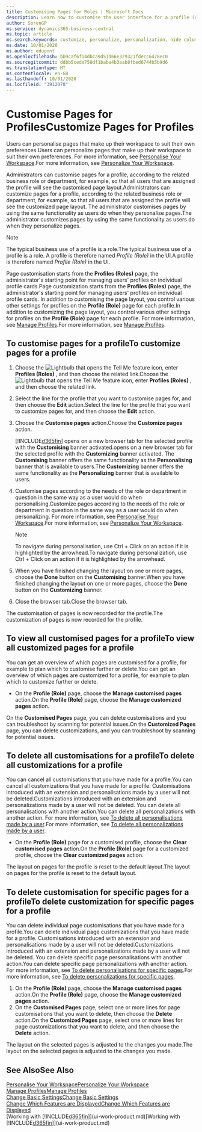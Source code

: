 ```yaml
---
title: Customising Pages for Roles | Microsoft Docs
description: Learn how to customise the user interface for a profile (role) so that all users assigned that role see a customised workspace.
author: SorenGP
ms.service: dynamics365-business-central
ms.topic: article
ms.search.keywords: customize, personalize, personalization, hide columns, remove fields, move fields
ms.date: 10/01/2020
ms.author: edupont
ms.openlocfilehash: bb9caf6fa4dbca9d51d66e329321fdecc6478ec0
ms.sourcegitcommit: ddbb5cede750df1baba4b3eab8fbed6744b5b9d6
ms.translationtype: HT
ms.contentlocale: en-GB
ms.lasthandoff: 10/01/2020
ms.locfileid: "3912078"
---
```

# <a name="customize-pages-for-profiles"></a><span data-ttu-id="23826-103">Customise Pages for Profiles</span><span class="sxs-lookup"><span data-stu-id="23826-103">Customize Pages for Profiles</span></span>
<span data-ttu-id="23826-104">Users can personalise pages that make up their workspace to suit their own preferences.</span><span class="sxs-lookup"><span data-stu-id="23826-104">Users can personalize pages that make up their workspace to suit their own preferences.</span></span> <span data-ttu-id="23826-105">For more information, see [Personalise Your Workspace](ui-personalization-user.md).</span><span class="sxs-lookup"><span data-stu-id="23826-105">For more information, see [Personalize Your Workspace](ui-personalization-user.md).</span></span>

<span data-ttu-id="23826-106">Administrators can customise pages for a profile, according to the related business role or department, for example, so that all users that are assigned the profile will see the customised page layout.</span><span class="sxs-lookup"><span data-stu-id="23826-106">Administrators can customize pages for a profile, according to the related business role or department, for example, so that all users that are assigned the profile will see the customized page layout.</span></span> <span data-ttu-id="23826-107">The administrator customises pages by using the same functionality as users do when they personalise pages.</span><span class="sxs-lookup"><span data-stu-id="23826-107">The administrator customizes pages by using the same functionality as users do when they personalize pages.</span></span>

> [!NOTE]
> <span data-ttu-id="23826-108">The typical business use of a profile is a role.</span><span class="sxs-lookup"><span data-stu-id="23826-108">The typical business use of a profile is a role.</span></span> <span data-ttu-id="23826-109">A profile is therefore named *Profile (Role)* in the UI.</span><span class="sxs-lookup"><span data-stu-id="23826-109">A profile is therefore named *Profile (Role)* in the UI.</span></span>

<span data-ttu-id="23826-110">Page customisation starts from the **Profiles (Roles)** page, the administrator's starting point for managing users' profiles on individual profile cards.</span><span class="sxs-lookup"><span data-stu-id="23826-110">Page customization starts from the **Profiles (Roles)** page, the administrator's starting point for managing users' profiles on individual profile cards.</span></span> <span data-ttu-id="23826-111">In addition to customising the page layout, you control various other settings for profiles on the **Profile (Role)** page for each profile.</span><span class="sxs-lookup"><span data-stu-id="23826-111">In addition to customizing the page layout, you control various other settings for profiles on the **Profile (Role)** page for each profile.</span></span> <span data-ttu-id="23826-112">For more information, see [Manage Profiles](admin-users-profiles-roles.md).</span><span class="sxs-lookup"><span data-stu-id="23826-112">For more information, see [Manage Profiles](admin-users-profiles-roles.md).</span></span>

## <a name="to-customize-pages-for-a-profile"></a><span data-ttu-id="23826-113">To customise pages for a profile</span><span class="sxs-lookup"><span data-stu-id="23826-113">To customize pages for a profile</span></span>
1. <span data-ttu-id="23826-114">Choose the ![Lightbulb that opens the Tell Me feature](media/ui-search/search_small.png "Tell me what you want to do") icon, enter **Profiles (Roles)** , and then choose the related link.</span><span class="sxs-lookup"><span data-stu-id="23826-114">Choose the ![Lightbulb that opens the Tell Me feature](media/ui-search/search_small.png "Tell me what you want to do") icon, enter **Profiles (Roles)** , and then choose the related link.</span></span>
2. <span data-ttu-id="23826-115">Select the line for the profile that you want to customise pages for, and then choose the **Edit** action.</span><span class="sxs-lookup"><span data-stu-id="23826-115">Select the line for the profile that you want to customize pages for, and then choose the **Edit** action.</span></span>
3. <span data-ttu-id="23826-116">Choose the **Customise pages** action.</span><span class="sxs-lookup"><span data-stu-id="23826-116">Choose the **Customize pages** action.</span></span>

    [!INCLUDE[d365fin](includes/d365fin_md.md)] <span data-ttu-id="23826-117">opens on a new browser tab for the selected profile with the **Customising** banner activated.</span><span class="sxs-lookup"><span data-stu-id="23826-117">opens on a new browser tab for the selected profile with the **Customizing** banner activated.</span></span> <span data-ttu-id="23826-118">The **Customising** banner offers the same functionality as the **Personalising** banner that is available to users.</span><span class="sxs-lookup"><span data-stu-id="23826-118">The **Customizing** banner offers the same functionality as the **Personalizing** banner that is available to users.</span></span>

4. <span data-ttu-id="23826-119">Customise pages according to the needs of the role or department in question in the same way as a user would do when personalising.</span><span class="sxs-lookup"><span data-stu-id="23826-119">Customize pages according to the needs of the role or department in question in the same way as a user would do when personalizing.</span></span> <span data-ttu-id="23826-120">For more information, see [Personalise Your Workspace](ui-personalization-user.md).</span><span class="sxs-lookup"><span data-stu-id="23826-120">For more information, see [Personalize Your Workspace](ui-personalization-user.md).</span></span>

    > [!NOTE]
    > <span data-ttu-id="23826-121">To navigate during personalisation, use Ctrl + Click on an action if it is highlighted by the arrowhead.</span><span class="sxs-lookup"><span data-stu-id="23826-121">To navigate during personalization, use Ctrl + Click on an action if it is highlighted by the arrowhead.</span></span>

5. <span data-ttu-id="23826-122">When you have finished changing the layout on one or more pages, choose the **Done** button on the **Customising** banner.</span><span class="sxs-lookup"><span data-stu-id="23826-122">When you have finished changing the layout on one or more pages, choose the **Done** button on the **Customizing** banner.</span></span>
6. <span data-ttu-id="23826-123">Close the browser tab.</span><span class="sxs-lookup"><span data-stu-id="23826-123">Close the browser tab.</span></span>

<span data-ttu-id="23826-124">The customisation of pages is now recorded for the profile.</span><span class="sxs-lookup"><span data-stu-id="23826-124">The customization of pages is now recorded for the profile.</span></span>

## <a name="to-view-all-customized-pages-for-a-profile"></a><span data-ttu-id="23826-125">To view all customised pages for a profile</span><span class="sxs-lookup"><span data-stu-id="23826-125">To view all customized pages for a profile</span></span>

<span data-ttu-id="23826-126">You can get an overview of which pages are customised for a profile, for example to plan which to customise further or delete.</span><span class="sxs-lookup"><span data-stu-id="23826-126">You can get an overview of which pages are customized for a profile, for example to plan which to customize further or delete.</span></span>

- <span data-ttu-id="23826-127">On the **Profile (Role)** page, choose the **Manage customised pages** action.</span><span class="sxs-lookup"><span data-stu-id="23826-127">On the **Profile (Role)** page, choose the **Manage customized pages** action.</span></span>

<span data-ttu-id="23826-128">On the **Customised Pages** page, you can delete customisations and you can troubleshoot by scanning for potential issues.</span><span class="sxs-lookup"><span data-stu-id="23826-128">On the **Customized Pages** page, you can delete customizations, and you can troubleshoot by scanning for potential issues.</span></span>  

## <a name="to-delete-all-customizations-for-a-profile"></a><span data-ttu-id="23826-129">To delete all customisations for a profile</span><span class="sxs-lookup"><span data-stu-id="23826-129">To delete all customizations for a profile</span></span>
<span data-ttu-id="23826-130">You can cancel all customisations that you have made for a profile.</span><span class="sxs-lookup"><span data-stu-id="23826-130">You can cancel all customizations that you have made for a profile.</span></span> <span data-ttu-id="23826-131">Customisations introduced with an extension and personalisations made by a user will not be deleted.</span><span class="sxs-lookup"><span data-stu-id="23826-131">Customizations introduced with an extension and personalizations made by a user will not be deleted.</span></span> <span data-ttu-id="23826-132">You can delete all personalisations with another action.</span><span class="sxs-lookup"><span data-stu-id="23826-132">You can delete all personalizations with another action.</span></span> <span data-ttu-id="23826-133">For more information, see [To delete all personalisations made by a user](admin-users-profiles-roles.md#to-delete-all-personalizations-made-by-a-user).</span><span class="sxs-lookup"><span data-stu-id="23826-133">For more information, see [To delete all personalizations made by a user](admin-users-profiles-roles.md#to-delete-all-personalizations-made-by-a-user).</span></span>

- <span data-ttu-id="23826-134">On the **Profile (Role)** page for a customised profile, choose the **Clear customised pages** action.</span><span class="sxs-lookup"><span data-stu-id="23826-134">On the **Profile (Role)** page for a customized profile, choose the **Clear customized pages** action.</span></span>

<span data-ttu-id="23826-135">The layout on pages for the profile is reset to the default layout.</span><span class="sxs-lookup"><span data-stu-id="23826-135">The layout on pages for the profile is reset to the default layout.</span></span>  

## <a name="to-delete-customization-for-specific-pages-for-a-profile"></a><span data-ttu-id="23826-136">To delete customisation for specific pages for a profile</span><span class="sxs-lookup"><span data-stu-id="23826-136">To delete customization for specific pages for a profile</span></span>
<span data-ttu-id="23826-137">You can delete individual page customisations that you have made for a profile.</span><span class="sxs-lookup"><span data-stu-id="23826-137">You can delete individual page customizations that you have made for a profile.</span></span> <span data-ttu-id="23826-138">Customisations introduced with an extension and personalisations made by a user will not be deleted.</span><span class="sxs-lookup"><span data-stu-id="23826-138">Customizations introduced with an extension and personalizations made by a user will not be deleted.</span></span> <span data-ttu-id="23826-139">You can delete specific page personalisations with another action.</span><span class="sxs-lookup"><span data-stu-id="23826-139">You can delete specific page personalizations with another action.</span></span> <span data-ttu-id="23826-140">For more information, see [To delete personalisations for specific pages](admin-users-profiles-roles.md#to-delete-personalizations-for-specific-pages).</span><span class="sxs-lookup"><span data-stu-id="23826-140">For more information, see [To delete personalizations for specific pages](admin-users-profiles-roles.md#to-delete-personalizations-for-specific-pages).</span></span>

1. <span data-ttu-id="23826-141">On the **Profile (Role)** page, choose the **Manage customised pages** action.</span><span class="sxs-lookup"><span data-stu-id="23826-141">On the **Profile (Role)** page, choose the **Manage customized pages** action.</span></span>
2. <span data-ttu-id="23826-142">On the **Customised Pages** page, select one or more lines for page customisations that you want to delete, then choose the **Delete** action.</span><span class="sxs-lookup"><span data-stu-id="23826-142">On the **Customized Pages** page, select one or more lines for page customizations that you want to delete, and then choose the **Delete** action.</span></span>

<span data-ttu-id="23826-143">The layout on the selected pages is adjusted to the changes you made.</span><span class="sxs-lookup"><span data-stu-id="23826-143">The layout on the selected pages is adjusted to the changes you made.</span></span>

## <a name="see-also"></a><span data-ttu-id="23826-144">See Also</span><span class="sxs-lookup"><span data-stu-id="23826-144">See Also</span></span>

[<span data-ttu-id="23826-145">Personalise Your Workspace</span><span class="sxs-lookup"><span data-stu-id="23826-145">Personalize Your Workspace</span></span>](ui-personalization-user.md)  
[<span data-ttu-id="23826-146">Manage Profiles</span><span class="sxs-lookup"><span data-stu-id="23826-146">Manage Profiles</span></span>](admin-users-profiles-roles.md)  
[<span data-ttu-id="23826-147">Change Basic Settings</span><span class="sxs-lookup"><span data-stu-id="23826-147">Change Basic Settings</span></span>](ui-change-basic-settings.md)  
[<span data-ttu-id="23826-148">Change Which Features are Displayed</span><span class="sxs-lookup"><span data-stu-id="23826-148">Change Which Features are Displayed</span></span>](ui-experiences.md)  
<span data-ttu-id="23826-149">[Working with [!INCLUDE[d365fin](includes/d365fin_md.md)]](ui-work-product.md)</span><span class="sxs-lookup"><span data-stu-id="23826-149">[Working with [!INCLUDE[d365fin](includes/d365fin_md.md)]](ui-work-product.md)</span></span>  

